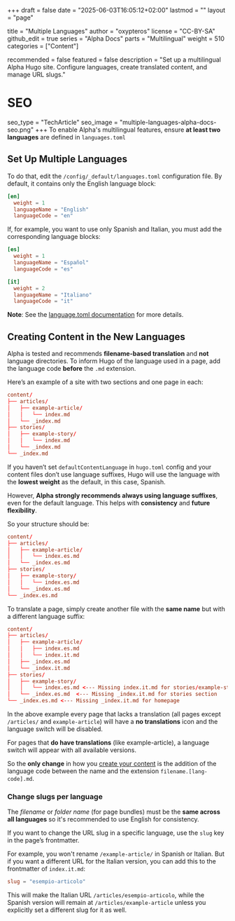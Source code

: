 +++
draft = false
date = "2025-06-03T16:05:12+02:00"
lastmod = ""
layout = "page"

title = "Multiple Languages"
author = "oxypteros"
license = "CC-BY-SA"
github_edit = true
series = "Alpha Docs"
  parts = "Multilingual"
  weight = 510
categories = ["Content"]

recommended = false
featured = false
description = "Set up a multilingual Alpha Hugo site. Configure languages, create translated content, and manage URL slugs."
# SEO
seo_type = "TechArticle"
seo_image = "multiple-languages-alpha-docs-seo.png"
+++
To enable Alpha's multilingual features, ensure **at least two languages** are defined in `languages.toml`

## Set Up Multiple Languages

To do that, edit the `/config/_default/languages.toml` configuration file.
By default, it contains only the English language block:
```toml
[en]
  weight = 1
  languageName = "English"
  languageCode = "en"
```
If, for example, you want to use only Spanish and Italian, you must add the corresponding language blocks:

```toml
[es]
  weight = 1
  languageName = "Español"
  languageCode = "es"

[it]
  weight = 2
  languageName = "Italiano"
  languageCode = "it"
```
**Note**: See the [language.toml documentation](/docs/config/languages-toml/) for more details.

## Creating Content in the New Languages
Alpha is tested and recommends **filename-based translation** and **not** language directories. To inform Hugo of the language used in a page, add the language code **before** the `.md` extension.

Here’s an example of a site with two sections and one page in each:
```toml
content/ 
├── articles/
│   ├── example-article/
│   │   └── index.md
│   └── _index.md
├── stories/
│   ├── example-story/
│   │   └── index.md
│   └── _index.md
└── _index.md
```
If you haven’t set `defaultContentLanguage` in `hugo.toml` config and your content files don’t use language suffixes, Hugo will use the language with the **lowest weight** as the default, in this case, Spanish.

However, **Alpha strongly recommends always using language suffixes**, even for the default language. This helps with **consistency** and **future flexibility**.

So your structure should be:
```toml
content/ 
├── articles/
│   ├── example-article/
│   │   └── index.es.md
│   └── _index.es.md
├── stories/
│   ├── example-story/
│   │   └── index.es.md
│   └── _index.es.md
└── _index.es.md
```
To translate a page, simply create another file with the **same name** but with a different language suffix:
```toml
content/ 
├── articles/
│   ├── example-article/
│   │   ├── index.es.md
│   │   └── index.it.md
│   ├── _index.es.md
│   └── _index.it.md
├── stories/
│   ├── example-story/
│   │   └── index.es.md <--- Missing index.it.md for stories/example-story
│   └── _index.es.md  <--- Missing _index.it.md for stories section
└── _index.es.md <--- Missing _index.it.md for homepage
```
In the above example every page that lacks a translation (all pages except `/articles/` and `example-article`) will have a **no translations** icon and the language switch will be disabled.

For pages that **do have translations** (like example-article), a language switch will appear with all available versions.

So the **only change** in how you [create your content](/docs/content-creation/) is the addition of the language code between the name and the extension `filename.[lang-code].md`.


###  Change slugs per language
The *filename* or *folder name* (for page bundles) must be the **same across all languages** so it's recommended to use English for consistency.

If you want to change the URL slug in a specific language, use the `slug` key in the  page’s frontmatter. 
 
For example, you won't rename `/example-article/` in Spanish or Italian. But if you want a different URL for the Italian version, you can add this to the frontmatter of `index.it.md`:
 ```toml
 slug = "esempio-articolo"
 ```
This will make the Italian URL `/articles/esempio-articolo`, while the Spanish version will remain at `/articles/example-article` unless you explicitly set a different slug for it as well.

